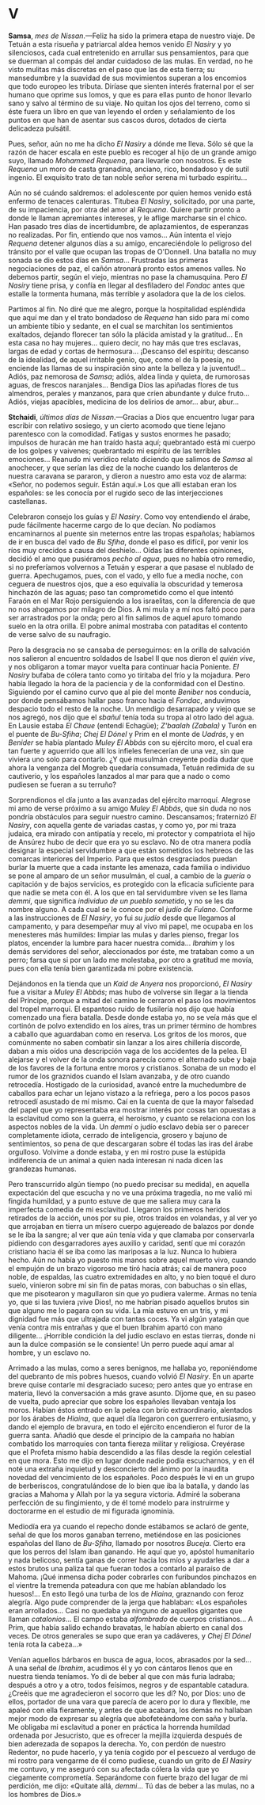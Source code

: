 # V

**Samsa**, *mes de Nissan*.—Feliz ha sido la primera etapa de nuestro viaje. De
Tetuán a esta risueña y patriarcal aldea hemos venido *El Nasiry* y yo
silenciosos, cada cual entretenido en arrullar sus pensamientos, para que se
duerman al compás del andar cuidadoso de las mulas. En verdad, no he visto
mulitas más discretas en el paso que las de esta tierra; su mansedumbre y la
suavidad de sus movimientos superan a los encomios que todo europeo les
tributa. Diríase que sienten interés fraternal por el ser humano que oprime sus
lomos, y que es para ellas punto de honor llevarlo sano y salvo al término de
su viaje. No quitan los ojos del terreno, como si éste fuera un libro en que
van leyendo el orden y señalamiento de los puntos en que han de asentar sus
cascos duros, dotados de cierta delicadeza pulsátil.

Pues, señor, aún no me ha dicho *El Nasiry* a dónde me lleva. Sólo sé que
la razón de hacer escala en este pueblo es recoger al hijo de un grande
amigo suyo, llamado *Mohammed Requena*, para llevarle con nosotros. Es este
*Requena* un moro de casta granadina, anciano, rico, bondadoso y de sutil
ingenio. El exquisito trato de tan noble señor serena mi turbado espíritu...

Aún no sé cuándo saldremos: el adolescente por quien hemos venido está enfermo
de tenaces calenturas. Titubea *El Nasiry*, solicitado, por una parte, de su
impaciencia, por otra del amor al *Requena*. Quiere partir pronto a donde le
llaman apremiantes intereses, y le aflige marcharse sin el chico. Han pasado
tres días de incertidumbre, de aplazamientos, de esperanzas no realizadas. Por
fin, entiendo que nos vamos... Aún intenta el viejo *Requena* detener algunos
días a su amigo, encareciéndole lo peligroso del tránsito por el valle que
ocupan las tropas de O'Donnell. Una batalla no muy sonada se dio estos días en
*Samsa*... Frustradas las primeras negociaciones de paz, el cañón atronará
pronto estos amenos valles. No debemos partir, según el viejo, mientras no pase
la chamusquina. Pero *El Nasiry* tiene prisa, y confía en llegar al desfiladero
del *Fondac* antes que estalle la tormenta humana, más terrible y asoladora que
la de los cielos.

Partimos al fin. No diré que me alegro, porque la hospitalidad espléndida que
aquí me dan y el trato bondadoso de *Requena* han sido para mí como un ambiente
tibio y sedante, en el cual se marchitan los sentimientos exaltados, dejando
florecer tan sólo la plácida amistad y la gratitud... En esta casa no hay
mujeres... quiero decir, no hay más que tres esclavas, largas de edad y cortas
de hermosura... ¡Descanso del espíritu; descanso de la idealidad, de aquel
irritable genio, que, como el de la poesía, no enciende las llamas de su
inspiración sino ante la belleza y la juventud!... Adiós, paz nemorosa de
*Samsa*; adiós, aldea linda y quieta, de rumorosas aguas, de frescos
naranjales... Bendiga Dios las apiñadas flores de tus almendros, perales
y manzanos, para que críen abundante y dulce fruto... Adiós, viejas apacibles,
medicina de los delirios de amor... abur, abur...

**Stchaidi**, *últimos días de Nissan*.—Gracias a Dios que encuentro lugar para
escribir con relativo sosiego, y un cierto acomodo que tiene lejano parentesco
con la comodidad. Fatigas y sustos enormes he pasado; impulsos de huracán me
han traído hasta aquí; quebrantado está mi cuerpo de los golpes y vaivenes;
quebrantado mi espíritu de las terribles emociones... Reanudo mi verídico
relato diciendo que salimos de *Samsa* al anochecer, y que serían las diez de
la noche cuando los delanteros de nuestra caravana se pararon, y dieron
a nuestro amo esta voz de alarma: «Señor, no podemos seguir. Están aquí.» Los
que allí estaban eran los españoles: se les conocía por el rugido seco de las
interjecciones castellanas.

Celebraron consejo los guías y *El Nasiry*. Como voy entendiendo el árabe, pude
fácilmente hacerme cargo de lo que decían. No podíamos encaminarnos al puente
sin meternos entre las tropas españolas; habíamos de ir en busca del vado de
*Bu Sfiha*, donde el paso es difícil, por venir los ríos muy crecidos a causa
del deshielo... Oídas las diferentes opiniones, decidió el amo que pusiéramos
*pecho al agua*, pues no había otro remedio, si no preferíamos volvernos
a Tetuán y esperar a que pasase el nublado de guerra.  Apechugamos, pues, con
el vado, y ello fue a media noche, con ceguera de nuestros ojos, que a eso
equivalía la obscuridad y temerosa hinchazón de las aguas; paso tan
comprometido como el que intentó Faraón en el Mar Rojo persiguiendo a los
israelitas, con la diferencia de que no nos ahogamos por milagro de Dios. A mi
mula y a mí nos faltó poco para ser arrastrados por la onda; pero al fin
salimos de aquel apuro tomando suelo en la otra orilla. El pobre animal
mostraba con pataditas el contento de verse salvo de su naufragio.

Pero la desgracia no se cansaba de perseguirnos: en la orilla de salvación nos
salieron al encuentro soldados de Isabel II que nos dieron el *quién vive*,
y nos obligaron a tomar mayor vuelta para continuar hacia Poniente. *El Nasiry*
bufaba de cólera tanto como yo tiritaba del frío y la mojadura. Pero había
llegado la hora de la paciencia y de la conformidad con el Destino. Siguiendo
por el camino curvo que al pie del monte *Beniber* nos conducía, por donde
pensábamos hallar paso franco hacia el *Fondac*, anduvimos despacio todo el
resto de la noche. Un mendigo desarrapado y viejo que se nos agregó, nos dijo
que el *sbañul* tenía toda su tropa al otro lado del agua. En Lausie estaba *El
Chaue* (entendí Echagüe); *Z'baalah* *(Zabala)* y Turón en el puente de
*Bu-Sfiha*; *Chej El Dónel* y Prim en el monte de *Uadrás*, y en *Benider* se
había plantado *Muley El Abbás* con su ejército moro, el cual era tan fuerte
y aguerrido que allí los infieles fenecerían de una vez, sin que viviera uno
solo para contarlo. ¿Y qué musulmán creyente podía dudar que ahora la venganza
del Mogreb quedaría consumada, Tetuán redimida de su cautiverio, y los
españoles lanzados al mar para que a nado o como pudiesen se fueran a su
terruño?

Sorprendionos el día junto a las avanzadas del ejército marroquí. Alegrose mi
amo de verse próximo a su amigo *Muley El Abbás*, que sin duda no nos pondría
obstáculos para seguir nuestro camino. Descansamos; fraternizó *El Nasiry*, con
aquella gente de variadas castas, y como yo, por mi traza judaica, era mirado
con antipatía y recelo, mi protector y compatriota el hijo de Ansúrez hubo de
decir que era yo su esclavo. No de otra manera podía designar la especial
servidumbre a que están sometidos los hebreos de las comarcas interiores del
Imperio. Para que estos desgraciados puedan burlar la muerte que a cada
instante les amenaza, cada familia o individuo se pone al amparo de un señor
musulmán, el cual, a cambio de la *guería* o capitación y de bajos servicios,
es protegido con la eficacia suficiente para que nadie se meta con él. A los
que en tal servidumbre viven se les llama *demmi*, que significa *individuo de
un pueblo sometido*, y no se les da nombre alguno. A cada cual se le conoce por
el *judío de Fulano*. Conforme a las instrucciones de *El Nasiry*, yo fui *su
judío* desde que llegamos al campamento, y para desempeñar muy al vivo mi
papel, me ocupaba en los menesteres más humildes: limpiar las mulas y darles
pienso, fregar los platos, encender la lumbre para hacer nuestra comida...
*Ibrahim* y los demás servidores del señor, aleccionados por éste, me trataban
como a un perro; farsa que si por un lado me molestaba, por otro a gratitud me
movía, pues con ella tenía bien garantizada mi pobre existencia.

Dejándonos en la tienda que un *Kaid de Anyera* nos proporcionó, *El Nasiry*
fue a visitar a *Muley El Abbás*; mas hubo de volverse sin llegar a la tienda
del Príncipe, porque a mitad del camino le cerraron el paso los movimientos del
tropel marroquí. El espantoso ruido de fusilería nos dijo que había comenzado
una fiera batalla. Desde donde estaba yo, no se veía más que el cortinón de
polvo extendido en los aires, tras un primer término de hombres a caballo que
aguardaban como en reserva. Los gritos de los moros, que comúnmente no saben
combatir sin lanzar a los aires chillería discorde, daban a mis oídos una
descripción vaga de los accidentes de la pelea. El alejarse y el volver de la
onda sonora parecía como el alternado sube y baja de los favores de la fortuna
entre moros y cristianos. Sonaba de un modo el rumor de los graznidos cuando el
Islam avanzaba, y de otro cuando retrocedía. Hostigado de la curiosidad, avancé
entre la muchedumbre de caballos para echar un lejano vistazo a la refriega,
pero a los pocos pasos retrocedí asustado de mí mismo. Caí en la cuenta de que
la mayor falsedad del papel que yo representaba era mostrar interés por cosas
tan opuestas a la esclavitud como son la guerra, el heroísmo, y cuanto se
relaciona con los aspectos nobles de la vida. Un *demmi* o judío esclavo debía
ser o parecer completamente idiota, cerrado de inteligencia, grosero y bajuno
de sentimientos, so pena de que descargaran sobre él todas las iras del árabe
orgulloso. Volvime a donde estaba, y en mi rostro puse la estúpida indiferencia
de un animal a quien nada interesan ni nada dicen las grandezas humanas.

Pero transcurrido algún tiempo (no puedo precisar su medida), en aquella
expectación del que escucha y no ve una próxima tragedia, no me valió mi
fingida humildad, y a punto estuve de que me saliera muy cara la imperfecta
comedia de mi esclavitud. Llegaron los primeros heridos retirados de la acción,
unos por su pie, otros traídos en volandas, y al ver yo que arrojaban en tierra
un mísero cuerpo agujereado de balazos por donde se le iba la sangre; al ver
que aún tenía vida y que clamaba por conservarla pidiendo con desgarradores
ayes auxilio y caridad, sentí que mi corazón cristiano hacia él se iba como las
mariposas a la luz. Nunca lo hubiera hecho. Aún no había yo puesto mis manos
sobre aquel muerto vivo, cuando el empujón de un brazo vigoroso me tiró hacia
atrás; caí de manera poco noble, de espaldas, las cuatro extremidades en alto,
y no bien toqué el duro suelo, vinieron sobre mí sin fin de patas moras, con
babuchas o sin ellas, que me pisotearon y magullaron sin que yo pudiera
valerme. Armas no tenía yo, que si las tuviera ¡vive Dios!, no me habrían
pisado aquellos brutos sin que alguno me lo pagara con su vida. La mía estuvo
en un tris, y mi dignidad fue más que ultrajada con tantas coces. Ya vi algún
yatagán que venía contra mis entrañas y que el buen Ibrahim apartó con mano
diligente... ¡Horrible condición la del judío esclavo en estas tierras, donde
ni aun la dulce compasión se le consiente! Un perro puede aquí amar al hombre,
y un esclavo no.

Arrimado a las mulas, como a seres benignos, me hallaba yo, reponiéndome del
quebranto de mis pobres huesos, cuando volvió *El Nasiry*.  En un aparte breve
quise contarle mi desgraciado suceso; pero antes que yo entrase en materia,
llevó la conversación a más grave asunto. Díjome que, en su paseo de vuelta,
pudo apreciar que sobre los españoles llevaban ventaja los moros. Habían éstos
entrado en la pelea con brío extraordinario, alentados por los árabes de
*Hiaina*, que aquel día llegaron con guerrero entusiasmo, y dando el ejemplo de
bravura, en todo el ejército encendieron el furor de la guerra santa. Añadió
que desde el principio de la campaña no habían combatido los marroquíes con
tanta fiereza militar y religiosa. Creyérase que el Profeta mismo había
descendido a las filas desde la región celestial en que mora. Esto me dijo en
lugar donde nadie podía escucharnos, y en él noté una extraña inquietud
y desconcierto del ánimo por la inaudita novedad del vencimiento de los
españoles. Poco después le vi en un grupo de berberiscos, congratulándose de lo
bien que iba la batalla, y dando las gracias a Mahoma y Allah por la ya segura
victoria. Admiré la soberana perfección de su fingimiento, y de él tomé modelo
para instruirme y doctorarme en el estudio de mi figurada ignominia.

Mediodía era ya cuando el repecho donde estábamos se aclaró de gente, señal de
que los moros ganaban terreno, metiéndose en las posiciones españolas del llano
de *Bu-Sfiha*, llamado por nosotros *Buceja*. Cierto era que los perros del
Islam iban ganando. He aquí que yo, apóstol humanitario y nada belicoso, sentía
ganas de correr hacia los míos y ayudarles a dar a estos brutos una paliza tal
que fueran todos a contarlo al paraíso de Mahoma. ¡Qué inmensa dicha poder
cobrarles con furibundos pinchazos en el vientre la tremenda pateadura con que
me habían ablandado los huesos!... En esto llegó una turba de los de *Hiaina*,
graznando con feroz alegría. Algo pude comprender de la jerga que hablaban:
«Los españoles eran arrollados... Casi no quedaba ya ninguno de aquellos
gigantes que llaman *catalonios*... El campo estaba *alfombrado* de cuerpos
cristianos... A Prim, que había salido echando bravatas, le habían abierto en
canal dos veces. De otros generales se supo que eran ya cadáveres, y *Chej El
Dónel* tenía rota la cabeza...»

Venían aquellos bárbaros en busca de agua, locos, abrasados por la sed... A una
señal de *Ibrahim*, acudimos él y yo con cántaros llenos que en nuestra tienda
teníamos. Yo di de beber al que con más furia ladraba; después a otro y a otro,
todos feísimos, negros y de espantable catadura. ¿Creéis que me agradecieron el
socorro que les di? No, por Dios: uno de ellos, portador de una vara que
parecía de acero por lo dura y flexible, me apaleó con ella fieramente, y antes
de que acabara, los demás no hallaban mejor modo de expresar su alegría que
abofeteándome con saña y burla. Me obligaba mi esclavitud a poner en práctica
la horrenda humildad ordenada por Jesucristo, que es ofrecer la mejilla
izquierda después de bien aderezada de sopapos la derecha. Yo, con perdón de
nuestro Redentor, no pude hacerlo, y ya tenía cogido por el pescuezo al verdugo
de mi rostro para vengarme de él como pudiese, cuando un grito de *El Nasiry*
me contuvo, y me aseguró con su afectada cólera la vida que yo ciegamente
comprometía. Separándome con fuerte brazo del lugar de mi perdición, me dijo:
«Quítate allá, *demmi*... Tú das de beber a las mulas, no a los hombres de
Dios.»
